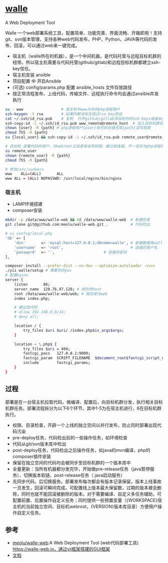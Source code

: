 # [walle](https://github.com/meolu/walle-web)

A Web Deployment Tool

Walle 一个web部署系统工具，配置简单、功能完善、界面流畅、开箱即用！支持git、svn版本管理，支持各种web代码发布，PHP，Python，JAVA等代码的发布、回滚，可以通过web来一键完成。

* 宿主机（walle所在的机器），是一个中间机器，是代码托管与远程目标机群的纽带。所以宿主机需要与代码托管(github/gitlab)和远程目标机群都建立ssh-key信任。
* 宿主机安装 ansible
* 项目配置 中 开启Ansible
* (可选) config/params.php 配置 ansible_hosts 文件存放路径
* 按正常流程发布、上线代码，传输文件、远程执行命令均会通过ansible并发执行

```sh
su - www                 # 宿主机中www为你的php进程用户
ssh-keygen -t rsa        # 如果你都没有生成过rsa_key的话
cat ~/.ssh/id_rsa.pub    # 复制  打开github/gitlab添加到你的ssh-keys或者deploy-keys里
ssh-copy-id -i ~/.ssh/id_rsa.pub www_remote@remote_host  # 加入目标机群信任，需要输入www_remote密码
chown {user} -R {path} # php进程用户{user}有代码存储仓库{path}读写权限
chmod 755 -R {path}
su {local_user} && ssh-copy-id -i ~/.ssh/id_rsa.pub remote_user@remote_server # 确认宿主机php进程{local_user}用户ssh-key加入目标机器的{remote_user}用户ssh-key信任列表，且{remote_user}有目标机器发布版本库{path}写入权限。

# 目标机 部署代码的用户，对webroot父目录有读写权限，建立软连接。不一定非为php进程用户
su remote_user
chown {remote_user} -R {path}
chmod 755 -R {path}

# 修改/etc/sudoers
www    ALL=(ALL)       ALL
www ALL = (ALL) NOPASSWD: /usr/local/nginx/bin/nginx
```

### 宿主机

* LAMP环境搭建
* composer安装

```sh
mkdir -p /data/www/walle-web && cd /data/www/walle-web  # 新建目录
git clone git@github.com:meolu/walle-web.git .          # 代码检出

# vi config/local.php
'db' => [
    'dsn'       => 'mysql:host=127.0.0.1;dbname=walle', # 新建数据库walle
    'username'  => 'root',                              # 连接的用户名
    'password'  => '',                      # 连接的密码
],

composer install --prefer-dist --no-dev --optimize-autoloader -vvvv
./yii walle/setup # 需要你的yes
# 配置nginx
server {
    listen       80;
    server_name  120.76.97.128; # 改你的host
    root /data/www/walle-web/web; # 根目录为web
    index index.php;

    # 建议放内网
    # allow 192.168.0.0/24;
    # deny all;

    location / {
        try_files $uri $uri/ /index.php$is_args$args;
    }

    location ~ \.php$ {
        try_files $uri = 404;
        fastcgi_pass   127.0.0.1:9000;
        fastcgi_param  SCRIPT_FILENAME  $document_root$fastcgi_script_name;
        include        fastcgi_params;
    }
}
```

## 过程

部署是在一台宿主机拉取代码，做编译、配置后，向目标机群分发，执行相关目标机群任务。部署流程拆分为以下6个环节，其中1-5为在宿主机进行，6在目标机群执行。

* 权限、目录检查，开辟一个上线的独立空间以并行发布，防止同时部署出现代码污染
* pre-deploy任务，代码检出前的一些操作任务，如环境检查
* 代码从git/svn版本库中检出
* post-deploy任务，代码检出之后操作任务，如java的mvn编译，php的composer插件安装
* 保留在独立空间的代码均会被同步至目标机群的一个版本库中
* 全量更新：当所有机器都分发完毕，开始做pre-release任务（java暂停服务）、切换版本软链、post-release任务（ java启动服务）
* 先同步代码，后切换服务。部署发布每次都会有版本记录保留，版本上线事故一旦发生，回滚可瞬间完成。可配置线上版本最大保留数，过期的版本被会删除，同时也就不能回滚被删除的版本。对于需要编译、自定义多任务辅助，可配置前置、后置操作自定义任务；同时提供一些预置变量（{WORKSPACE}宿主机的当前独立空间、目标机webroot，{VERSION}版本库目录）方便用户操作自定义任务。

## 参考

* [meolu/walle-web](https://github.com/meolu/walle-web):A Web Deployment Tool (web代码部署工具) https://walle-web.io，通过yii框架搭建的GUI框架
* [文档](https://www.walle-web.io/docs/installation.html)
